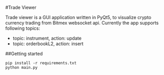 #Trade Viewer

Trade viewer is a GUI application written in PyQt5, to visualize crypto currency trading from Bitmex websocket api. Currently the app supports following topics:
* topic: instrument, action: update
* topic: orderbookL2, action: insert

##Getting started

```
pip install -r requirements.txt
python main.py

```
